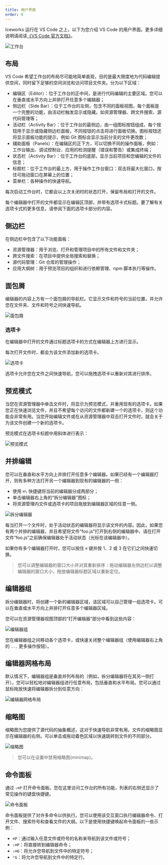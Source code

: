 ```yaml
---
title: 用户界面
order: 0
---
```


Iceworks 运行在 VS Code 之上，以下为您介绍 VS Code 的用户界面。更多详细说明请阅读[《VS Code 官方文档》](https://code.visualstudio.com/docs/getstarted/userinterface)。

![工作台](https://code.visualstudio.com/assets/docs/getstarted/userinterface/hero.png)

## 布局

VS Code 希望工作台的布局尽可能地简单直观，目的是最大限度地为代码编辑提供空间，同时留下足够的空间浏览和访问项目文件夹。分为以下区域：

- 编辑区（Editor）：位于工作台的正中间，是进行代码编辑的主要区域。您可以在垂直或水平方向上并排打开任意多个编辑器；
- 侧边栏（Side Bar）：位于工作台的左侧，包含不同的面板视图，每个面板是一个完整的功能，由活动栏触发显示或隐藏。如资源管理器、跨文件搜索、源代码管理等；
- 活动栏（Activity Bar）：位于工作台的最侧边，由一组图标按钮组成，每个按钮用于显示或隐藏侧边栏面板，不同按钮的点击将进行面板切换。图标按钮还将显示面板功能的提示，例如 Git 图标会显示当前分支的文件更改数；
- 辅助面板（Panels）：在编辑区的正下方，可以切换不同的操作面板，例如：工作台输出、调试控制台、应用的检测提醒（错误和警告）或集成终端；
- 状态栏（Activity Bar）：位于工作台的底部，显示当前项目和您编辑的文件的信息；
- 标题栏：位于工作台的最上方，用于操作工作台窗口：双击将最大化窗口，按住可拖动窗口在屏幕上的位置；
- 菜单栏：各种操作的快速导航。

每次启动工作台时，它都会以上次关闭时的状态打开，保留布局和打开的文件。

每个编辑器中打开的文件都显示在编辑区顶部，并带有选项卡式标题。要了解有关选项卡式的更多信息，请参阅下面的选项卡部分的内容。

## 侧边栏

在侧边栏中包含了以下功能面板：

- 资源管理器：用于浏览、打开和管理项目中的所有文件和文件夹；
- 跨文件搜索：在项目中提供全局搜索和替换；
- 源代码管理：Git 仓库的管理操作；
- 应用大纲树：用于预览项目的组织和进行依赖管理、npm 脚本执行等操作。

## 面包屑

编辑器的内容上方有一个面包屑的导航栏。它显示文件和符号的当前位置，并允许您在文件夹、文件和符号之间快速导航。

![面包屑](https://code.visualstudio.com/assets/docs/getstarted/userinterface/breadcrumbs.png)

### 选项卡

在编辑器中打开的文件通过标题选项卡的方式在编辑器上方进行显示。

每次打开文件时，都会为该文件添加新的选项卡。

![选项卡](https://code.visualstudio.com/assets/docs/getstarted/userinterface/tabs-hero.png)

选项卡允许您在文件之间快速导航，您可以拖拽选项卡以重新对其进行排序。

## 预览模式

当您在资源管理器中单击文件时，将显示为预览模式，并重用现有的选项卡。如果您正在快速浏览文件，并且不希望每个访问的文件都新建一个的选项卡，则这个功能会非常有用。当您开始编辑文件或在从资源管理器中双击打开文件时，就会关于为该文件创建一个新的选项卡。

预览模式在选项卡标题中用斜体进行表示：

![预览模式](https://img.alicdn.com/tfs/TB16uJXt.T1gK0jSZFrXXcNCXXa-769-113.png)

## 并排编辑

您可以在垂直和水平方向上并排打开任意多个编辑器。如果已经有一个编辑器打开，则有多种方法打开另一个编辑器到现有的编辑器的一侧：

- 使用 `⌘\` 快捷键将当前的编辑器分成两部分；
- 单击编辑器右上角的“拆分编辑器”图标；
- 将资源管理内文件或选项卡的项目拖放到编辑器区域的任意一侧。

![拆分编辑器](https://code.visualstudio.com/assets/docs/getstarted/userinterface/sidebyside.png)

每当打开一个文件时，处于活动状态的编辑器将显示该文件的内容。因此，如果您有两个并排的编辑器，并且希望将文件“foo.js”打开到右侧的编辑器中，请在打开文件“foo.js”之前确保编辑器处于活动状态（光标在该编辑器中）。

如果你有多个编辑器打开时，您可以按住 `⌘` 键并按 1、2 或 3 在它们之间快速切换。

> 您可以调整编辑器的窗口大小并对其重新排序：拖动编辑器左侧边栏以调整编辑器的窗口大小，拖放编辑器标题区域以重新定位。

## 编辑器组

拆分编辑器时，将创建一个新的编辑器区域，该区域可以自己管理一组选项卡。可以在垂直或水平方向上并排打开任意多个编辑器区域。

您可以在资源管理器视图顶部的“打开编辑器”部分中看到这些内容：

![编辑器组](https://code.visualstudio.com/assets/docs/getstarted/userinterface/tabs-editor-groups.png)

您在编辑器组之间移动各个选项卡，或快速关闭整个编辑器组（使用编辑器右上角的 `...` 更多操作按钮）。

## 编辑器网格布局

默认情况下，编辑器组是垂直并列布局的（例如，拆分编辑器将在其另一侧打开）。您可以轻松地对编辑器组进行任意布局，包括垂直和水平布局。您可以通过鼠标拖放快速将编辑器拆分到任意方向：

![编辑器网格布局](https://code.visualstudio.com/assets/docs/getstarted/userinterface/grid-layout.gif)

## 缩略图

缩略图为您提供了源代码的抽象概述，这对于快速导航非常有用。文件的缩略图显示在编辑器的右侧。可以单击或拖动着色区域以快速跳转到文件的不同部分。

![缩略图](https://code.visualstudio.com/assets/docs/getstarted/userinterface/minimap.png)

> 您可以在设置中禁用缩略图(minimap)。

## 命令面板

通过 `⇧⌘P` 打开命令面板。您在这里访问工作台的所有功能，列表的右侧还显示了常见操作的键盘快捷键。

![命令面板](https://code.visualstudio.com/assets/docs/getstarted/userinterface/commands.png)

命令面板提供了对许多命令以供执行。您可以使用该交互窗口执行编辑器命令、打开文件、搜索符号和查看文件的大纲。以下是使用快捷键唤起命令面板的一些示例：

- `⌘P`：通过输入任意文件或符号的名称来导航到该文件或符号；
- `⇧⌘P`：将直接转到编辑器命令；
- `⇧⌘O`：将允许您导航到文件中的特定符号；
- `⌃G`：将允许您导航到文件中的特定行。
